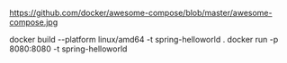 https://github.com/docker/awesome-compose/blob/master/awesome-compose.jpg

docker build --platform linux/amd64 -t spring-helloworld .
docker run -p 8080:8080 -t spring-helloworld